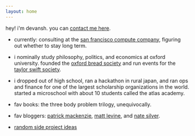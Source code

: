 ```yaml
---
layout: home
---
```


hey! i'm devansh. you can <a id="mlink" href="#">contact me here</a>.

- currently: consulting at the <a href="https://sfcompute.com">san francisco compute company</a>, figuring out whether to stay long term. 
- i nominally study philosophy, politics, and economics at oxford university. founded the <a href="https://www.instagram.com/oxfordbreadsoc/">oxford bread society</a> and run events for the <a href="https://www.instagram.com/oxfordswiftsoc/">taylor swift society</a>.
- i dropped out of high school, ran a hackathon in rural japan, and ran ops and finance for one of the largest scholarship organizations in the world. started a microschool with about 10 students called the atlas academy.

- fav books: the three body problem trilogy, unequivocally.

- fav bloggers: [patrick mackenzie](https://www.bitsaboutmoney.com/), [matt levine](https://www.bloomberg.com/opinion/authors/ARbTQlRLRjE/matthew-s-levine), and [nate silver](https://www.natesilver.net/).

- [random side project ideas](https://docs.google.com/document/d/e/2PACX-1vS9IgNvrH5CCywQjFzXXG2jDCyP4EdIQBl0k1YdrbAoaZM6zce4lZBgj_nnBJQHXC5YnBS0j6l4ccK5/pub)

<script>
/* 1. define variables */
var me = "hello";
var place = "devanshpanda.com";

/* 2. find email link to replace */
var elink = document.getElementById("mlink");

/* 3. replace link href with variables  */
elink.href = `mailto:${me}@${place}`;
</script>